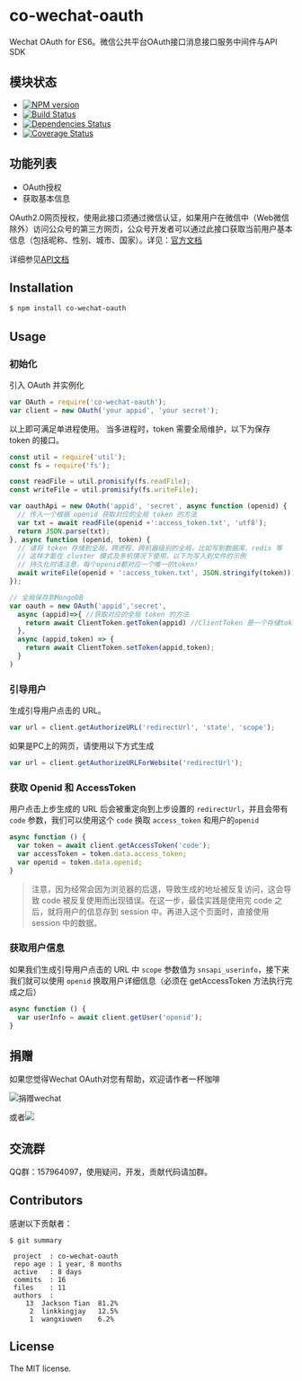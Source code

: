 co-wechat-oauth
===============

Wechat OAuth for ES6。微信公共平台OAuth接口消息接口服务中间件与API SDK

## 模块状态

- [![NPM version](https://badge.fury.io/js/co-wechat-oauth.png)](http://badge.fury.io/js/co-wechat-oauth)
- [![Build Status](https://travis-ci.org/node-webot/co-wechat-oauth.png?branch=master)](https://travis-ci.org/node-webot/co-wechat-oauth)
- [![Dependencies Status](https://david-dm.org/node-webot/co-wechat-oauth.png)](https://david-dm.org/node-webot/co-wechat-oauth)
- [![Coverage Status](https://coveralls.io/repos/node-webot/co-wechat-oauth/badge.png)](https://coveralls.io/r/node-webot/co-wechat-oauth)

## 功能列表

- OAuth授权
- 获取基本信息

OAuth2.0网页授权，使用此接口须通过微信认证，如果用户在微信中（Web微信除外）访问公众号的第三方网页，公众号开发者可以通过此接口获取当前用户基本信息（包括昵称、性别、城市、国家）。详见：[官方文档](http://mp.weixin.qq.com/wiki/17/c0f37d5704f0b64713d5d2c37b468d75.html)

详细参见[API文档](http://doxmate.cool/node-webot/co-wechat-oauth/api.html)

## Installation

```sh
$ npm install co-wechat-oauth
```

## Usage

### 初始化

引入 OAuth 并实例化

```js
var OAuth = require('co-wechat-oauth');
var client = new OAuth('your appid', 'your secret');
```

以上即可满足单进程使用。
当多进程时，token 需要全局维护，以下为保存 token 的接口。

```js
const util = require('util');
const fs = require('fs');

const readFile = util.promisify(fs.readFile);
const writeFile = util.promisify(fs.writeFile);

var oauthApi = new OAuth('appid', 'secret', async function (openid) {
  // 传入一个根据 openid 获取对应的全局 token 的方法
  var txt = await readFile(openid +':access_token.txt', 'utf8');
  return JSON.parse(txt);
}, async function (openid, token) {
  // 请将 token 存储到全局，跨进程、跨机器级别的全局，比如写到数据库、redis 等
  // 这样才能在 cluster 模式及多机情况下使用，以下为写入到文件的示例
  // 持久化时请注意，每个openid都对应一个唯一的token!
  await writeFile(openid + ':access_token.txt', JSON.stringify(token));
});

// 全局保存到MongoDB
var oauth = new OAuth('appid','secret',
  async (appid)=>{ //获取对应的全局 token 的方法
    return await ClientToken.getToken(appid) //ClientToken 是一个存储token的Sechem
  },
  async (appid,token) => {
    return await ClientToken.setToken(appid,token);
  }
)
```

### 引导用户

生成引导用户点击的 URL。

```js
var url = client.getAuthorizeURL('redirectUrl', 'state', 'scope');
```

如果是PC上的网页，请使用以下方式生成

```js
var url = client.getAuthorizeURLForWebsite('redirectUrl');
```

### 获取 Openid 和 AccessToken

用户点击上步生成的 URL 后会被重定向到上步设置的 `redirectUrl`，并且会带有 `code` 参数，我们可以使用这个 `code` 换取 `access_token` 和用户的`openid`

```js
async function () {
  var token = await client.getAccessToken('code');
  var accessToken = token.data.access_token;
  var openid = token.data.openid;
}
```

> 注意，因为经常会因为浏览器的后退，导致生成的地址被反复访问，这会导致 code 被反复使用而出现错误。在这一步，最佳实践是使用完 code 之后，就将用户的信息存到 session 中。再进入这个页面时，直接使用 session 中的数据。

### 获取用户信息

如果我们生成引导用户点击的 URL 中 `scope` 参数值为 `snsapi_userinfo`，接下来我们就可以使用 `openid` 换取用户详细信息（必须在 getAccessToken 方法执行完成之后）

```js
async function () {
  var userInfo = await client.getUser('openid');
}
```

## 捐赠
如果您觉得Wechat OAuth对您有帮助，欢迎请作者一杯咖啡

![捐赠wechat](https://cloud.githubusercontent.com/assets/327019/2941591/2b9e5e58-d9a7-11e3-9e80-c25aba0a48a1.png)

或者[![](http://img.shields.io/gratipay/JacksonTian.svg)](https://www.gittip.com/JacksonTian/)

## 交流群
QQ群：157964097，使用疑问，开发，贡献代码请加群。

## Contributors
感谢以下贡献者：

```
$ git summary

 project  : co-wechat-oauth
 repo age : 1 year, 8 months
 active   : 8 days
 commits  : 16
 files    : 11
 authors  :
    13  Jackson Tian  81.2%
     2  linkkingjay   12.5%
     1  wangxiuwen    6.2%

```

## License
The MIT license.

